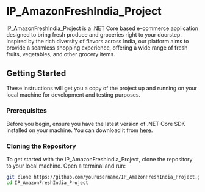 # IP_AmazonFreshIndia_Project

IP_AmazonFreshIndia_Project is a .NET Core based e-commerce application designed to bring fresh produce and groceries right to your doorstep. Inspired by the rich diversity of flavors across India, our platform aims to provide a seamless shopping experience, offering a wide range of fresh fruits, vegetables, and other grocery items.

## Getting Started

These instructions will get you a copy of the project up and running on your local machine for development and testing purposes.

### Prerequisites

Before you begin, ensure you have the latest version of .NET Core SDK installed on your machine. You can download it from [here](https://dotnet.microsoft.com/download).

### Cloning the Repository

To get started with the IP_AmazonFreshIndia_Project, clone the repository to your local machine. Open a terminal and run:

```bash
git clone https://github.com/yourusername/IP_AmazonFreshIndia_Project.git
cd IP_AmazonFreshIndia_Project

